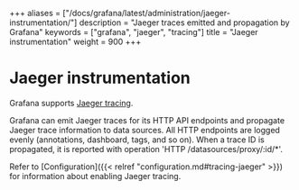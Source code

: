 +++
aliases = ["/docs/grafana/latest/administration/jaeger-instrumentation/"]
description = "Jaeger traces emitted and propagation by Grafana"
keywords = ["grafana", "jaeger", "tracing"]
title = "Jaeger instrumentation"
weight = 900
+++

# Jaeger instrumentation

Grafana supports [Jaeger tracing](https://www.jaegertracing.io/).

Grafana can emit Jaeger traces for its HTTP API endpoints and propagate Jaeger trace information to data sources.
All HTTP endpoints are logged evenly (annotations, dashboard, tags, and so on).
When a trace ID is propagated, it is reported with operation 'HTTP /datasources/proxy/:id/\*'.

Refer to [Configuration]({{< relref "configuration.md#tracing-jaeger" >}}) for information about enabling Jaeger tracing.
